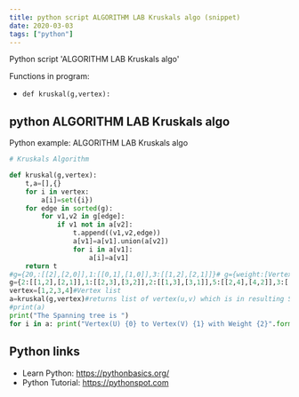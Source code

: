 ```yaml
---
title: python script ALGORITHM LAB Kruskals algo (snippet)
date: 2020-03-03
tags: ["python"]
---
```

Python script 'ALGORITHM LAB Kruskals algo'

Functions in program: 
* `def kruskal(g,vertex):`

## python ALGORITHM LAB Kruskals algo

Python example: ALGORITHM LAB Kruskals algo

```python
# Kruskals Algorithm

def kruskal(g,vertex):
    t,a=[],{}
    for i in vertex:
        a[i]=set({i})
    for edge in sorted(g):
        for v1,v2 in g[edge]:
            if v1 not in a[v2]:
                t.append((v1,v2,edge))
                a[v1]=a[v1].union(a[v2])
                for i in a[v1]:
                    a[i]=a[v1]
    return t
#g={20,:[[2],[2,0]],1:[[0,1],[1,0]],3:[[1,2],[2,1]]}# g={weight:[Vertex1,Vertex2]...}
g={2:[[1,2],[2,1]],1:[[2,3],[3,2]],2:[[1,3],[3,1]],5:[[2,4],[4,2]],3:[[3,4],[4,3]]}
vertex=[1,2,3,4]#Vertex list
a=kruskal(g,vertex)#returns list of vertex(u,v) which is in resulting Spanning Tree
#print(a)
print("The Spanning tree is ")
for i in a: print("Vertex(U) {0} to Vertex(V) {1} with Weight {2}".format(i[0],i[1],i[2]))


```

## Python links

- Learn Python: https://pythonbasics.org/
- Python Tutorial: https://pythonspot.com
